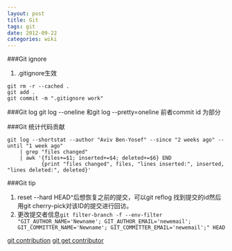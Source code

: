 ```yaml
---
layout: post
title: Git
tags: git 
date: 2012-09-22
categories: wiki
---
```


###Git ignore
1. .gitignore生效
```
git rm -r --cached .
git add .
git commit -m ".gitignore work"
```

###Git log
git log --oneline 和git log --pretty=oneline 前者commit id 为部分

###Git 统计代码贡献
```
git log --shortstat --author "Aviv Ben-Yosef" --since "2 weeks ago" --until "1 week ago" 
    | grep "files changed" 
    | awk '{files+=$1; inserted+=$4; deleted+=$6} END 
           {print "files changed", files, "lines inserted:", inserted, "lines deleted:", deleted}'
```
###Git tip
1. reset --hard HEAD^后想恢复之前的提交，可以git reflog 找到提交的id然后用git cherry-pick对该ID的提交进行回访。
2. 更改提交者信息`git filter-branch -f --env-filter "GIT_AUTHOR_NAME='Newname'; GIT_AUTHOR_EMAIL='newemail'; GIT_COMMITTER_NAME='Newname'; GIT_COMMITTER_EMAIL='newemail';" HEAD`

[git contribution][0]
[git get contributor][1]

[0]:http://stackoverflow.com/questions/4592866/git-how-to-estimate-a-contribution-of-a-person-to-my-project-in-terms-of-added   "contribution"

[1]:http://codeimpossible.com/2011/12/16/Stupid-Git-Trick-getting-contributor-stats/   "git get contributor"


